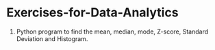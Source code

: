 # Exercises-for-Data-Analytics

1. Python program to find the mean, median, mode, Z-score, Standard Deviation and Histogram.

